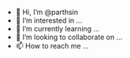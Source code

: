 - 👋 Hi, I’m @parthsin
- 👀 I’m interested in ...
- 🌱 I’m currently learning ...
- 💞️ I’m looking to collaborate on ...
- 📫 How to reach me ...

<!---
parthsin/parthsin is a ✨ special ✨ repository because its `README.md` (this file) appears on your GitHub profile.
You can click the Preview link to take a look at your changes.
--->
